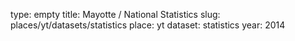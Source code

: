 type: empty
title: Mayotte / National Statistics
slug: places/yt/datasets/statistics
place: yt
dataset: statistics
year: 2014
